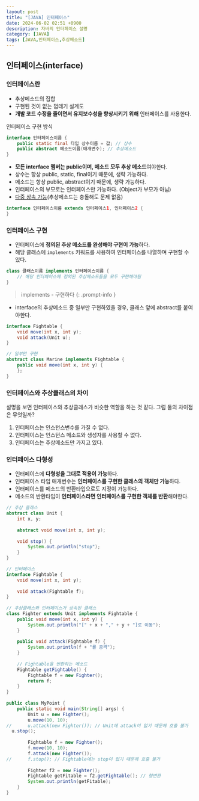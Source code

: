 ```yaml
---
layout: post
title: "[JAVA] 인터페이스"
date: 2024-06-02 02:51 +0900
description: 자바의 인터페이스 설명
category: [JAVA]
tags: [JAVA,인터페이스,추상메소드]
---
```

## 인터페이스(interface)
### 인터페이스란
- 추상메소드의 집합
- 구현된 것이 없는 껍데기 설계도
- **개발 코드 수정을 줄이면서 유지보수성을 향상시키기 위해** 인터페이스를 사용한다.

인터페이스 구현 방식
```java
interface 인터페이스이름 {
	public static final 타입 상수이름 = 값; // 상수
	public abstract 메소드이름(매개변수); // 추상메소드
}
```
- **모든 interface 멤버는 public이며, 메소드 모두 추상 메소드**여야한다.
- 상수는 항상 public, static, final이기 때문에, 생략 가능하다.
- 메소드는 항상 public, abstract이기 때문에, 생략 가능하다.
- 인터페이스의 부모로는 인터페이스만 가능하다. (Object가 부모가 아님)
- <ins>다중 상속 가능</ins>(추상메소드는 충돌해도 문제 없음)

```java
interface 인터페이스이름 extends 인터페이스1, 인터페이스2 {
}
```

### 인터페이스 구현
- 인터페이스에 **정의된 추상 메소드를 완성해야 구현이 가능**하다.
- 해당 클래스에 `implements` 키워드를 사용하여 인터페이스를 나열하며 구현할 수 있다.
```java
class 클래스이름 implements 인터페이스이름 {
	// 해당 인터페이스에 정의된 추상메소드들을 모두 구현해야됨
}
```

> implements - 구현하다
{: .prompt-info }

- interface의 추상메소드 중 일부만 구현하였을 경우, 클래스 앞에 abstract를 붙여야한다.

```java
interface Fightable {
	void move(int x, int y);
	void attack(Unit u);
}

// 일부만 구현
abstract class Marine implements Fightable {
	public void move(int x, int y) {
	};
}
```

### 인터페이스와 추상클래스의 차이
설명을 보면 인터페이스와 추상클래스가 비슷한 역할을 하는 것 같다.
그럼 둘의 차이점은 무엇일까?
1. 인터페이스는 인스턴스변수를 가질 수 없다.
2. 인터페이스는 인스턴스 메소드와 생성자를 사용할 수 없다.
3. 인터페이스는 추상메소드만 가지고 있다.

### 인터페이스 다형성
- 인터페이스에 **다형성을 그대로 적용이 가능**하다.
- 인터페이스 타입 매개변수는 **인터페이스를 구현한 클래스의 객체만 가능**하다.
- 인터페이스를 메소드의 반환타입으로도 지정이 가능하다.
- 메소드의 반환타입이 **인터페이스라면 인터페이스를 구현한 객체를 반환**해야한다.

```java
// 추상 클래스
abstract class Unit {  
    int x, y;  
  
    abstract void move(int x, int y);  
  
    void stop() {  
        System.out.println("stop");  
    }  
}  

// 인터페이스
interface Fightable {  
    void move(int x, int y);  
  
    void attack(Fightable f);  
}  
 
// 추상클래스와 인터페이스가 상속된 클래스 
class Fighter extends Unit implements Fightable {  
    public void move(int x, int y) {  
        System.out.println("[" + x + "," + y + "]로 이동");  
    }  
  
    public void attack(Fightable f) {  
        System.out.println(f + "를 공격");  
    }  
  
    // Fightable을 반환하는 메소드
    Fightable getFightable() {  
        Fightable f = new Fighter();  
        return f;  
    }  
}  
  
public class MyPoint {  
    public static void main(String[] args) {  
        Unit u = new Fighter();  
        u.move(10, 10);  
//      u.attack(new Fighter()); // Unit에 attack이 없기 때문에 호출 불가  
  u.stop();  
  
        Fightable f = new Fighter();  
        f.move(10, 10);  
        f.attack(new Fighter());  
//      f.stop(); // Fightable에는 stop이 없기 때문에 호출 불가  
  
		Fighter f2 = new Fighter();  
        Fightable getFitable = f2.getFightable(); // 형변환  
		System.out.println(getFitable);  
    }  
}
```
